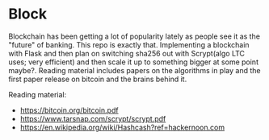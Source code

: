 # Block
Blockchain has been getting a lot of popularity lately as people see it as the "future" of banking. This repo is exactly that. Implementing a blockchain with Flask and then plan on switching sha256 out with Scrypt(algo LTC uses; very efficient) and then scale it up to something bigger at some point maybe?. Reading material includes papers on the algorithms in play and the first paper release on bitcoin and the brains behind it.

Reading material:
- https://bitcoin.org/bitcoin.pdf
- https://www.tarsnap.com/scrypt/scrypt.pdf
- https://en.wikipedia.org/wiki/Hashcash?ref=hackernoon.com
